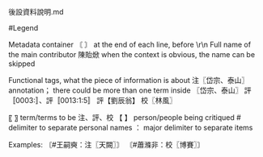 後設資料說明.md

#Legend

Metadata container
〘 〙 at the end of each line, before \r\n
Full name of the main contributor
陳貽焮 when the context is obvious, the name can be skipped

Functional tags, what the piece of information is about 
注〖岱宗、泰山〗 annotation； there could be more than one term inside 〖岱宗、泰山〗
評〚0003:〛、評〚0013:1:5〛
評【劉辰翁】
校〖林風〗

〖 〗 term/terms to be 注、評、校
【 】 person/people being critiqued
\# delimiter to separate personal names
： major delimiter to separate items

Examples:
〘#王嗣奭：注〖天闕〗〙
〘#蕭滌非：校〖博賽〗〙

